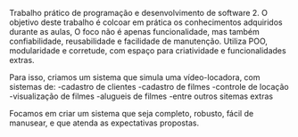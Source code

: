 Trabalho prático de programação e desenvolvimento de software 2. 
O objetivo deste trabalho é colcoar em prática os conhecimentos adquiridos durante as aulas, 
O foco não é apenas funcionalidade, mas também confiabilidade, reusabilidade e facilidade de manutenção. Utiliza POO, modularidade e corretude, com espaço para criatividade e funcionalidades extras.

Para isso, criamos um sistema que simula uma vídeo-locadora, com sistemas de:
-cadastro de clientes 
-cadastro de filmes 
-controle de locação
-visualização de filmes 
-alugueis de filmes
-entre outros sitemas extras


Focamos em criar um sistema que seja completo, robusto, fácil de manusear, e que atenda as expectativas propostas. 
